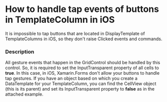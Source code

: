 # How to handle tap events of buttons in TemplateColumn in iOS


<p>It is impossible to tap buttons that are located in DisplayTemplate of TemplateColumns in iOS, so they don't raise Clicked events and commands.</p>


<h3>Description</h3>

<p>All gesture events that happen in the GridControl should be handled by this control. So, it is required to set the InputTransparent property of all cells to <strong>true</strong>. In this case, in iOS, Xamarin.Forms don't allow your buttons to handle tap gestures.&nbsp;If you have an object based on which you create a DataTemplate for your TemplateColumn, you can find the CellView object (this is its parent) and set&nbsp;its&nbsp;InputTransparent property&nbsp;to&nbsp;<strong>false</strong> as in the attached example.</p>

<br/>


